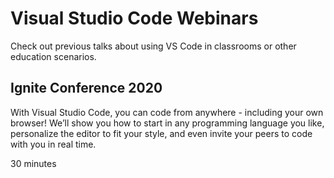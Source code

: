 Visual Studio Code Webinars
===========================

Check out previous talks about using VS Code in classrooms or other education scenarios.

Ignite Conference 2020
----------------------

With Visual Studio Code, you can code from anywhere - including your own browser! We’ll show you how to start in any programming language you like, personalize the editor to fit your style, and even invite your peers to code with you in real time.

30 minutes
